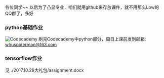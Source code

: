 各位同学~~ 以后为了凸显专业，咱们就用github来存放课件，就不用那么Low的QQ群了，多好
  
### python基础作业  
![Codecademy](https://www.codecademy.com/)
刷完Codecademy中python部分，周日上课前发到邮箱: whuspiderman@163.com

### tensorflow作业  
见 ./2017.10.29大礼包/assignment.docx
